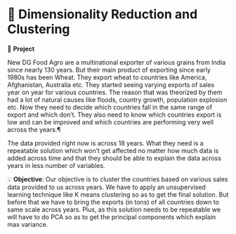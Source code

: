 # 📜 Dimensionality Reduction and Clustering

:large_blue_diamond: **Project**

New DG Food Agro are a multinational exporter of various grains from India since nearly 130 years. But their main product of exporting since early 1980s has been Wheat. They export wheat to countries like America, Afghanistan, Australia etc. They started seeing varying exports of sales year on year for various countries. The reason that was theorized by them had a lot of natural causes like floods, country growth, population explosion etc. Now they need to decide which countries fall in the same range of export and which don’t. They also need to know which countries export is low and can be improved and which countries are performing very well across the years.¶

The data provided right now is across 18 years. What they need is a repeatable solution which won’t get affected no matter how much data is added across time and that they should be able to explain the data across years in less number of variables.

:bulb: **Objective**: Our objective is to cluster the countries based on various sales data provided to us across years. We have to apply an unsupervised learning technique like K means clustering so as to get the final solution. But before that we have to bring the exports (in tons) of all countries down to same scale across years. Plus, as this solution needs to be repeatable we will have to do PCA so as to get the principal components which explain max variance.
